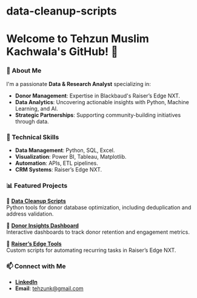 # data-cleanup-scripts
# Welcome to Tehzun Muslim Kachwala's GitHub! 👋

### 🌟 About Me
I'm a passionate **Data & Research Analyst** specializing in:
- **Donor Management**: Expertise in Blackbaud's Raiser’s Edge NXT.
- **Data Analytics**: Uncovering actionable insights with Python, Machine Learning, and AI.
- **Strategic Partnerships**: Supporting community-building initiatives through data.

### 🔧 Technical Skills
- **Data Management**: Python, SQL, Excel.
- **Visualization**: Power BI, Tableau, Matplotlib.
- **Automation**: APIs, ETL pipelines.
- **CRM Systems**: Raiser’s Edge NXT.

### 📊 Featured Projects
🌟 **[Data Cleanup Scripts](https://github.com/username/data-cleanup-scripts)**  
Python tools for donor database optimization, including deduplication and address validation.

🌟 **[Donor Insights Dashboard](https://github.com/username/donor-insights)**  
Interactive dashboards to track donor retention and engagement metrics.

🌟 **[Raiser’s Edge Tools](https://github.com/username/raisers-edge-tools)**  
Custom scripts for automating recurring tasks in Raiser’s Edge NXT.

### 📫 Connect with Me
- **[LinkedIn](https://linkedin.com/in/tehzun-kachwala)**
- **Email**: [tehzunk@gmail.com](mailto:tehzunk@gmail.com)
